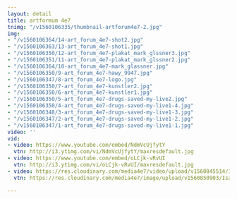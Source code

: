 ```yaml
---
layout: detail
title: artformum 4e7
tnimg: "/v1560106335/thumbnail-artforum4e7-2.jpg"
img:
- "/v1560106364/14-art_forum_4e7-shot2.jpg"
- "/v1560106363/13-art_forum_4e7-shot1.jpg"
- "/v1560106350/12-art_forum_4e7-plakat_mark_glssner3.jpg"
- "/v1560106351/11-art_forum_4e7-plakat_mark_glssner2.jpg"
- "/v1560106364/10-art_forum_4e7-mark_glassner.jpg"
- "/v1560106350/9-art_forum_4e7-hawy_9947.jpg"
- "/v1560106347/8-art_forum_4e7-logo.jpg"
- "/v1560106350/7-art_forum_4e7-kunstler2.jpg"
- "/v1560106350/6-art_forum_4e7-kunstler1.jpg"
- "/v1560106350/5-art_forum_4e7-drugs-saved-my-live2.jpg"
- "/v1560106350/4-art_forum_4e7-drugs-saved-my-live1-4.jpg"
- "/v1560106348/3-art_forum_4e7-drugs-saved-my-live1-3.jpg"
- "/v1560106347/2-art_forum_4e7-drugs-saved-my-live1-2.jpg"
- "/v1560106347/1-art_forum_4e7-drugs-saved-my-live1-1.jpg"
video: ''
vid:
- video: https://www.youtube.com/embed/NdmVcUjfytY
  vtn: http://i3.ytimg.com/vi/NdmVcUjfytY/maxresdefault.jpg
- video: https://www.youtube.com/embed/oLCjk-vRvUI
  vtn: http://i3.ytimg.com/vi/oLCjk-vRvUI/maxresdefault.jpg
- video: https://res.cloudinary.com/media4e7/video/upload/v1560845514/Isa_Ess_xml8e2.mp4
  vtn: https://res.cloudinary.com/media4e7/image/upload/v1560850903/Isa_Ess_xml8e2-jpg_pvvkvl.jpg

---
```

